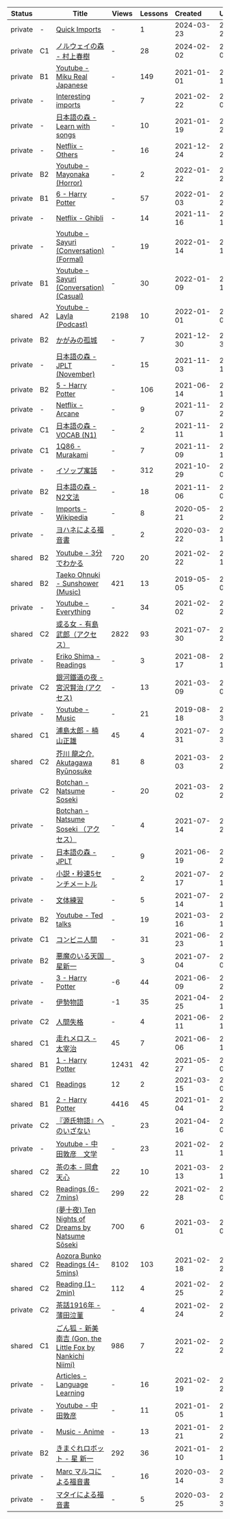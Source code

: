 |Status| |Title|Views|Lessons|Created&nbsp;&nbsp;&nbsp;&nbsp;&nbsp;&nbsp;|Updated&nbsp;&nbsp;&nbsp;&nbsp;&nbsp;&nbsp;|
|------|-|-----|-----|-------|--------------|--------------|
|private|-|[Quick Imports](https://www.lingq.com/en/learn/ja/web/library/course/537808)|-|1|2024-03-23|2024-03-23
|private|C1|[ノルウェイの森 - 村上春樹](https://www.lingq.com/en/learn/ja/web/library/course/1597235)|-|28|2024-02-02|2024-02-02
|private|B1|[Youtube -  Miku Real Japanese](https://www.lingq.com/en/learn/ja/web/library/course/918677)|-|149|2021-01-01|2024-01-12
|private|-|[Interesting imports](https://www.lingq.com/en/learn/ja/web/library/course/1209807)|-|7|2021-02-22|2023-03-09
|private|-|[日本語の森  - Learn with songs](https://www.lingq.com/en/learn/ja/web/library/course/877121)|-|10|2021-01-19|2022-02-24
|private|-|[Netflix - Others](https://www.lingq.com/en/learn/ja/web/library/course/1004173)|-|16|2021-12-24|2022-01-23
|private|B2|[Youtube - Mayonaka (Horror)](https://www.lingq.com/en/learn/ja/web/library/course/1003917)|-|2|2022-01-22|2022-01-23
|private|B1|[6 - Harry Potter](https://www.lingq.com/en/learn/ja/web/library/course/991617)|-|57|2022-01-03|2022-01-20
|private|-|[Netflix - Ghibli](https://www.lingq.com/en/learn/ja/web/library/course/961236)|-|14|2021-11-16|2022-01-17
|private|-|[Youtube - Sayuri (Conversation)(Formal)](https://www.lingq.com/en/learn/ja/web/library/course/998192)|-|19|2022-01-14|2022-01-15
|private|B1|[Youtube - Sayuri (Conversation)(Casual)](https://www.lingq.com/en/learn/ja/web/library/course/994941)|-|30|2022-01-09|2022-01-10
|shared|A2|[Youtube - Layla (Podcast)](https://www.lingq.com/en/learn/ja/web/library/course/990105)|2198|10|2022-01-01|2022-01-07
|private|B2|[かがみの孤城](https://www.lingq.com/en/learn/ja/web/library/course/987877)|-|7|2021-12-30|2021-12-30
|private|-|[日本語の森 - JPLT (November)](https://www.lingq.com/en/learn/ja/web/library/course/951547)|-|15|2021-11-03|2021-12-18
|private|B2|[5 - Harry Potter](https://www.lingq.com/en/learn/ja/web/library/course/864436)|-|106|2021-06-14|2021-12-14
|private|-|[Netflix - Arcane](https://www.lingq.com/en/learn/ja/web/library/course/954155)|-|9|2021-11-07|2021-11-20
|private|C1|[日本語の森 - VOCAB (N1)](https://www.lingq.com/en/learn/ja/web/library/course/957100)|-|2|2021-11-11|2021-11-14
|private|C1|[1Q86 - Murakami](https://www.lingq.com/en/learn/ja/web/library/course/955695)|-|7|2021-11-09|2021-11-10
|private|-|[イソップ寓話](https://www.lingq.com/en/learn/ja/web/library/course/948083)|-|312|2021-10-29|2021-11-09
|private|B2|[日本語の森 - N2文法](https://www.lingq.com/en/learn/ja/web/library/course/953229)|-|18|2021-11-06|2021-11-06
|private|-|[Imports - Wikipedia](https://www.lingq.com/en/learn/ja/web/library/course/766789)|-|8|2020-05-21|2021-10-28
|private|-|[ヨハネによる福音書](https://www.lingq.com/en/learn/ja/web/library/course/586878)|-|2|2020-03-22|2021-10-19
|shared|B2|[Youtube - 3分でわかる](https://www.lingq.com/en/learn/ja/web/library/course/796377)|720|20|2021-02-22|2021-10-12
|shared|B2|[Taeko Ohnuki - Sunshower (Music)](https://www.lingq.com/en/learn/ja/web/library/course/462636)|421|13|2019-05-05|2021-10-02
|private|-|[Youtube - Everything](https://www.lingq.com/en/learn/ja/web/library/course/759608)|-|34|2021-02-02|2021-09-22
|shared|C2|[或る女 - 有島武郎（アクセス）](https://www.lingq.com/en/learn/ja/web/library/course/890748)|2822|93|2021-07-30|2021-08-22
|private|-|[Eriko Shima - Readings](https://www.lingq.com/en/learn/ja/web/library/course/902019)|-|3|2021-08-17|2021-08-19
|private|C2|[銀河鐵道の夜 - 宮沢賢治 (アクセス)](https://www.lingq.com/en/learn/ja/web/library/course/807166)|-|13|2021-03-09|2021-08-06
|private|-|[Youtube - Music](https://www.lingq.com/en/learn/ja/web/library/course/771963)|-|21|2019-08-18|2021-07-31
|shared|C1|[浦島太郎 - 楠山正雄](https://www.lingq.com/en/learn/ja/web/library/course/891529)|45|4|2021-07-31|2021-07-31
|shared|C2|[芥川 龍之介, Akutagawa Ryūnosuke](https://www.lingq.com/en/learn/ja/web/library/course/803231)|81|8|2021-03-03|2021-07-29
|private|C2|[Botchan - Natsume Soseki](https://www.lingq.com/en/learn/ja/web/library/course/802468)|-|20|2021-03-02|2021-07-23
|private|-|[Botchan - Natsume Soseki （アクセス）](https://www.lingq.com/en/learn/ja/web/library/course/884863)|-|4|2021-07-14|2021-07-23
|private|-|[日本語の森  - JPLT](https://www.lingq.com/en/learn/ja/web/library/course/877115)|-|9|2021-06-19|2021-07-23
|private|-|[小説・秒速5センチメートル](https://www.lingq.com/en/learn/ja/web/library/course/883776)|-|2|2021-07-17|2021-07-17
|private|-|[文体練習](https://www.lingq.com/en/learn/ja/web/library/course/882250)|-|5|2021-07-14|2021-07-16
|private|B2|[Youtube - Ted talks](https://www.lingq.com/en/learn/ja/web/library/course/811556)|-|19|2021-03-16|2021-07-10
|private|C1|[コンビニ人間](https://www.lingq.com/en/learn/ja/web/library/course/869746)|-|31|2021-06-23|2021-07-10
|private|B2|[悪魔のいる天国　星新一](https://www.lingq.com/en/learn/ja/web/library/course/876910)|-|3|2021-07-04|2021-07-04
|private|-|[3 - Harry Potter](https://www.lingq.com/en/learn/ja/web/library/course/861745)|-6|44|2021-06-09|2021-06-20
|private|-|[伊勢物語](https://www.lingq.com/en/learn/ja/web/library/course/836079)|-1|35|2021-04-25|2021-06-15
|private|C2|[人間失格](https://www.lingq.com/en/learn/ja/web/library/course/864152)|-|4|2021-06-11|2021-06-14
|shared|C1|[走れメロス - 太宰治](https://www.lingq.com/en/learn/ja/web/library/course/860023)|45|7|2021-06-06|2021-06-10
|shared|B1|[1 - Harry Potter](https://www.lingq.com/en/learn/ja/web/library/course/854312)|12431|42|2021-05-27|2021-06-09
|shared|C1|[Readings](https://www.lingq.com/en/learn/ja/web/library/course/811588)|12|2|2021-03-15|2021-06-08
|shared|B1|[2 - Harry Potter](https://www.lingq.com/en/learn/ja/web/library/course/763592)|4416|45|2021-01-04|2021-05-28
|private|C2|[『源氏物語』へのいざない](https://www.lingq.com/en/learn/ja/web/library/course/830520)|-|23|2021-04-16|2021-05-08
|private|-|[Youtube - 中田敦彦　文学](https://www.lingq.com/en/learn/ja/web/library/course/788118)|-|23|2021-02-11|2021-04-15
|shared|C2|[茶の本 - 岡倉天心](https://www.lingq.com/en/learn/ja/web/library/course/809805)|22|10|2021-03-13|2021-03-13
|shared|C2|[Readings (6-7mins)](https://www.lingq.com/en/learn/ja/web/library/course/800766)|299|22|2021-02-28|2021-03-03
|shared|C2|[(夢十夜) Ten Nights of Dreams by Natsume Sōseki](https://www.lingq.com/en/learn/ja/web/library/course/801912)|700|6|2021-03-01|2021-03-02
|shared|C2|[Aozora Bunko Readings (4-5mins)](https://www.lingq.com/en/learn/ja/web/library/course/793510)|8102|103|2021-02-18|2021-02-28
|shared|C2|[Reading (1-2min)](https://www.lingq.com/en/learn/ja/web/library/course/798926)|112|4|2021-02-25|2021-02-25
|private|C2|[茶話1916年 - 薄田泣菫](https://www.lingq.com/en/learn/ja/web/library/course/797924)|-|4|2021-02-24|2021-02-24
|shared|C1|[ごん狐 - 新美南吉 (Gon, the Little Fox by Nankichi Niimi)](https://www.lingq.com/en/learn/ja/web/library/course/796710)|986|7|2021-02-22|2021-02-22
|private|-|[Articles - Language Learning](https://www.lingq.com/en/learn/ja/web/library/course/794251)|-|16|2021-02-19|2021-02-21
|private|-|[Youtube - 中田敦彦](https://www.lingq.com/en/learn/ja/web/library/course/787860)|-|11|2021-01-05|2021-02-11
|private|-|[Music - Anime](https://www.lingq.com/en/learn/ja/web/library/course/772820)|-|13|2021-01-21|2021-01-29
|private|B2|[きまぐれロボット -  星 新一](https://www.lingq.com/en/learn/ja/web/library/course/766311)|292|36|2021-01-10|2021-01-10
|private|-|[Marc マルコによる福音書](https://www.lingq.com/en/learn/ja/web/library/course/583391)|-|16|2020-03-14|2020-03-30
|private|-|[マタイによる福音書](https://www.lingq.com/en/learn/ja/web/library/course/588945)|-|5|2020-03-25|2020-03-30
